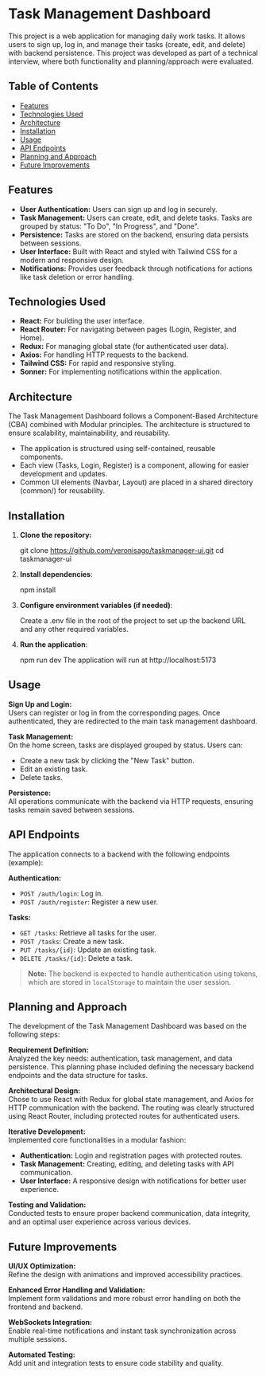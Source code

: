 # Task Management Dashboard

This project is a web application for managing daily work tasks. It allows users to sign up, log in, and manage their tasks (create, edit, and delete) with backend persistence. This project was developed as part of a technical interview, where both functionality and planning/approach were evaluated.

## Table of Contents

- [Features](#features)
- [Technologies Used](#technologies-used)
- [Architecture](#architecture)
- [Installation](#installation)
- [Usage](#usage)
- [API Endpoints](#api-endpoints)
- [Planning and Approach](#planning-and-approach)
- [Future Improvements](#future-improvements)

## Features

- **User Authentication:** Users can sign up and log in securely.
- **Task Management:** Users can create, edit, and delete tasks. Tasks are grouped by status: "To Do", "In Progress", and "Done".
- **Persistence:** Tasks are stored on the backend, ensuring data persists between sessions.
- **User Interface:** Built with React and styled with Tailwind CSS for a modern and responsive design.
- **Notifications:** Provides user feedback through notifications for actions like task deletion or error handling.

## Technologies Used

- **React:** For building the user interface.
- **React Router:** For navigating between pages (Login, Register, and Home).
- **Redux:** For managing global state (for authenticated user data).
- **Axios:** For handling HTTP requests to the backend.
- **Tailwind CSS:** For rapid and responsive styling.
- **Sonner:** For implementing notifications within the application.

## Architecture

The Task Management Dashboard follows a Component-Based Architecture (CBA) combined with Modular principles. The architecture is structured to ensure scalability, maintainability, and reusability.

- The application is structured using self-contained, reusable components.
- Each view (Tasks, Login, Register) is a component, allowing for easier development and updates.
- Common UI elements (Navbar, Layout) are placed in a shared directory (common/) for reusability.

## Installation

1. **Clone the repository:**

   git clone https://github.com/veronisago/taskmanager-ui.git
   cd taskmanager-ui

2. **Install dependencies**:

   npm install

3. **Configure environment variables (if needed)**:

   Create a .env file in the root of the project to set up the backend URL and any other required variables.

4. **Run the application**:

   npm run dev
  The application will run at http://localhost:5173

## Usage

**Sign Up and Login:**  
Users can register or log in from the corresponding pages. Once authenticated, they are redirected to the main task management dashboard.

**Task Management:**  
On the home screen, tasks are displayed grouped by status. Users can:
- Create a new task by clicking the "New Task" button.
- Edit an existing task.
- Delete tasks.

**Persistence:**  
All operations communicate with the backend via HTTP requests, ensuring tasks remain saved between sessions.

## API Endpoints

The application connects to a backend with the following endpoints (example):

**Authentication:**
- `POST /auth/login`: Log in.
- `POST /auth/register`: Register a new user.

**Tasks:**
- `GET /tasks`: Retrieve all tasks for the user.
- `POST /tasks`: Create a new task.
- `PUT /tasks/{id}`: Update an existing task.
- `DELETE /tasks/{id}`: Delete a task.

> **Note:** The backend is expected to handle authentication using tokens, which are stored in `localStorage` to maintain the user session.

## Planning and Approach

The development of the Task Management Dashboard was based on the following steps:

**Requirement Definition:**  
Analyzed the key needs: authentication, task management, and data persistence. This planning phase included defining the necessary backend endpoints and the data structure for tasks.

**Architectural Design:**  
Chose to use React with Redux for global state management, and Axios for HTTP communication with the backend. The routing was clearly structured using React Router, including protected routes for authenticated users.

**Iterative Development:**  
Implemented core functionalities in a modular fashion:
- **Authentication:** Login and registration pages with protected routes.
- **Task Management:** Creating, editing, and deleting tasks with API communication.
- **User Interface:** A responsive design with notifications for better user experience.

**Testing and Validation:**  
Conducted tests to ensure proper backend communication, data integrity, and an optimal user experience across various devices.

## Future Improvements

**UI/UX Optimization:**  
Refine the design with animations and improved accessibility practices.

**Enhanced Error Handling and Validation:**  
Implement form validations and more robust error handling on both the frontend and backend.

**WebSockets Integration:**  
Enable real-time notifications and instant task synchronization across multiple sessions.

**Automated Testing:**  
Add unit and integration tests to ensure code stability and quality.
